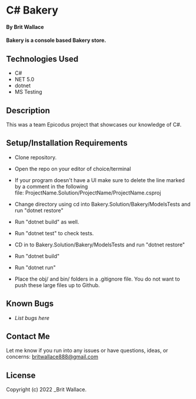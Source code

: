 # C# Bakery

#### By **Brit Wallace**

#### Bakery is a console based Bakery store.




## Technologies Used

* C#
* NET 5.0
* dotnet
* MS Testing



## Description

This was a team Epicodus project that showcases our knowledge of C#. 

## Setup/Installation Requirements

* Clone repository.
* Open the repo on your editor of choice/terminal
* If your program doesn't have a UI make sure to delete the line marked by a comment in the following file: ProjectName.Solution/ProjectName/ProjectName.csproj

* Change directory using cd into Bakery.Solution/Bakery/ModelsTests and run "dotnet restore"
* Run "dotnet build" as well.
* Run "dotnet test" to check tests.
* CD in to Bakery.Solution/Bakery/ModelsTests and run "dotnet restore"
* Run "dotnet build"
* Run "dotnet run"
* Place the obj/ and bin/ folders in a .gitignore file. You do not want to push these large files up to Github.



## Known Bugs

* _List bugs here_

## Contact Me

Let me know if you run into any issues or have questions, ideas, or concerns:
britwallace888@gmail.com 

## License

Copyright (c) 2022 _Brit Wallace.

